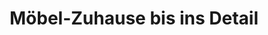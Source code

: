 ---
title: "Möbel-Zuhause bis ins Detail"
url: /frankfurt-am-main/moebel-zuhause-bis-ins-detail/
shop: Möbel
---